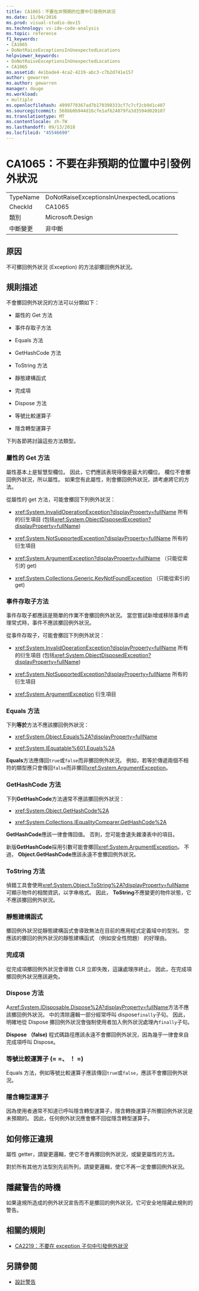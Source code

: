 ```yaml
---
title: CA1065：不要在非預期的位置中引發例外狀況
ms.date: 11/04/2016
ms.prod: visual-studio-dev15
ms.technology: vs-ide-code-analysis
ms.topic: reference
f1_keywords:
- CA1065
- DoNotRaiseExceptionsInUnexpectedLocations
helpviewer_keywords:
- DoNotRaiseExceptionsInUnexpectedLocations
- CA1065
ms.assetid: 4e1bade4-4ca2-4219-abc3-c7b2d741e157
author: gewarren
ms.author: gewarren
manager: douge
ms.workload:
- multiple
ms.openlocfilehash: 4999770367ad7b170398333cf7c7cf2cb9d1c407
ms.sourcegitcommit: 568bb0b944d16cfe1af624879fa3d3594d020187
ms.translationtype: MT
ms.contentlocale: zh-TW
ms.lasthandoff: 09/13/2018
ms.locfileid: "45546690"
---
```

# <a name="ca1065-do-not-raise-exceptions-in-unexpected-locations"></a>CA1065：不要在非預期的位置中引發例外狀況

|||
|-|-|
|TypeName|DoNotRaiseExceptionsInUnexpectedLocations|
|CheckId|CA1065|
|類別|Microsoft.Design|
|中斷變更|非中斷|

## <a name="cause"></a>原因

不可擲回例外狀況 (Exception) 的方法卻擲回例外狀況。

## <a name="rule-description"></a>規則描述

不會擲回例外狀況的方法可以分類如下：

- 屬性的 Get 方法

- 事件存取子方法

- Equals 方法

- GetHashCode 方法

- ToString 方法

- 靜態建構函式

- 完成項

- Dispose 方法

- 等號比較運算子

- 隱含轉型運算子

下列各節將討論這些方法類型。

### <a name="property-get-methods"></a>屬性的 Get 方法

屬性基本上是智慧型欄位。 因此，它們應該表現得像是最大的欄位。 欄位不會擲回例外狀況，所以屬性。 如果您有此屬性，則會擲回例外狀況，請考慮將它的方法。

從屬性的 get 方法，可能會擲回下列例外狀況：

- <xref:System.InvalidOperationException?displayProperty=fullName> 所有的衍生項目 (包括<xref:System.ObjectDisposedException?displayProperty=fullName>)

- <xref:System.NotSupportedException?displayProperty=fullName> 所有的衍生項目

- <xref:System.ArgumentException?displayProperty=fullName> （只能從索引的 get)

- <xref:System.Collections.Generic.KeyNotFoundException> （只能從索引的 get)

### <a name="event-accessor-methods"></a>事件存取子方法

事件存取子都應該是簡單的作業不會擲回例外狀況。 當您嘗試新增或移除事件處理常式時，事件不應該擲回例外狀況。

從事件存取子，可能會擲回下列例外狀況：

- <xref:System.InvalidOperationException?displayProperty=fullName> 所有的衍生項目 (包括<xref:System.ObjectDisposedException?displayProperty=fullName>)

- <xref:System.NotSupportedException?displayProperty=fullName> 所有的衍生項目

- <xref:System.ArgumentException> 衍生項目

### <a name="equals-methods"></a>Equals 方法

下列**等於**方法不應該擲回例外狀況：

- <xref:System.Object.Equals%2A?displayProperty=fullName>

- <xref:System.IEquatable%601.Equals%2A>

**Equals**方法應傳回`true`或`false`而非擲回例外狀況。 例如，若等於傳遞兩個不相符的類型應只會傳回`false`而非擲回<xref:System.ArgumentException>。

### <a name="gethashcode-methods"></a>GetHashCode 方法

下列**GetHashCode**方法通常不應該擲回例外狀況：

- <xref:System.Object.GetHashCode%2A>

- <xref:System.Collections.IEqualityComparer.GetHashCode%2A>

**GetHashCode**應該一律會傳回值。 否則，您可能會遺失雜湊表中的項目。

新版**GetHashCode**採用引數可能會擲回<xref:System.ArgumentException>。 不過， **Object.GetHashCode**應該永遠不會擲回例外狀況。

### <a name="tostring-methods"></a>ToString 方法

偵錯工具會使用<xref:System.Object.ToString%2A?displayProperty=fullName>可顯示物件的相關資訊，以字串格式。 因此， **ToString**不應變更的物件狀態，它不應該擲回例外狀況。

### <a name="static-constructors"></a>靜態建構函式

擲回例外狀況從靜態建構函式會導致無法在目前的應用程式定義域中的型別。 您應該的擲回的例外狀況的靜態建構函式 （例如安全性問題） 的好理由。

### <a name="finalizers"></a>完成項

從完成項擲回例外狀況會導致 CLR 立即失敗，這讓處理序終止。 因此，在完成項擲回例外狀況應該避免。

### <a name="dispose-methods"></a>Dispose 方法

A<xref:System.IDisposable.Dispose%2A?displayProperty=fullName>方法不應該擲回例外狀況。 中的清除邏輯一部分經常呼叫 dispose`finally`子句。 因此，明確地從 Dispose 擲回例外狀況會強制使用者加入例外狀況處理內`finally`子句。

**Dispose （false)** 程式碼路徑應該永遠不會擲回例外狀況，因為幾乎一律會來自完成項呼叫 Dispose。

### <a name="equality-operators--"></a>等號比較運算子 (= =、 ！ =)

Equals 方法，例如等號比較運算子應該傳回`true`或`false`，應該不會擲回例外狀況。

### <a name="implicit-cast-operators"></a>隱含轉型運算子

因為使用者通常不知道已呼叫隱含轉型運算子，隱含轉換運算子所擲回例外狀況是未預期的。 因此，任何例外狀況應會擲不回從隱含轉型運算子。

## <a name="how-to-fix-violations"></a>如何修正違規

屬性 getter，請變更邏輯，使它不會再擲回例外狀況，或變更屬性的方法。

對於所有其他方法型別先前所列，請變更邏輯，使它不再一定會擲回例外狀況。

## <a name="when-to-suppress-warnings"></a>隱藏警告的時機

如果違規所造成的例外狀況宣告而不是擲回的例外狀況，它可安全地隱藏此規則的警告。

## <a name="related-rules"></a>相關的規則

- [CA2219：不要在 exception 子句中引發例外狀況](../code-quality/ca2219-do-not-raise-exceptions-in-exception-clauses.md)

## <a name="see-also"></a>另請參閱

- [設計警告](../code-quality/design-warnings.md)